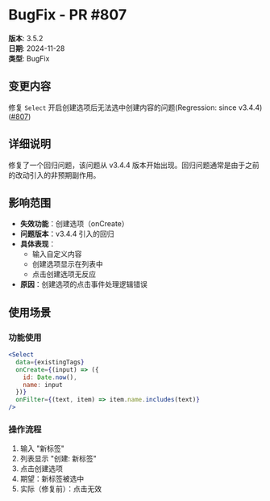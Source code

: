 # BugFix - PR #807

**版本**: 3.5.2  
**日期**: 2024-11-28  
**类型**: BugFix  

## 变更内容

修复 `Select` 开启创建选项后无法选中创建内容的问题(Regression: since v3.4.4) ([#807](https://github.com/sheinsight/shineout-next/pull/807))

## 详细说明

修复了一个回归问题，该问题从 v3.4.4 版本开始出现。回归问题通常是由于之前的改动引入的非预期副作用。

## 影响范围

- **失效功能**：创建选项（onCreate）
- **问题版本**：v3.4.4 引入的回归
- **具体表现**：
  - 输入自定义内容
  - 创建选项显示在列表中
  - 点击创建选项无反应
- **原因**：创建选项的点击事件处理逻辑错误
## 使用场景

### 功能使用
```jsx
<Select
  data={existingTags}
  onCreate={(input) => ({
    id: Date.now(),
    name: input
  })}
  onFilter={(text, item) => item.name.includes(text)}
/>
```

### 操作流程
1. 输入 "新标签"
2. 列表显示 "创建: 新标签"
3. 点击创建选项
4. 期望：新标签被选中
5. 实际（修复前）：点击无效
